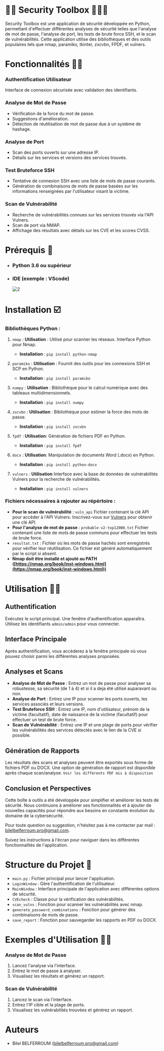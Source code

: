# 📑📝 Security Toolbox 📄👨‍💻

Security Toolbox est une application de sécurité développée en Python, permettant d'effectuer différentes analyses de sécurité telles que l'analyse de mot de passe, l'analyse de port, les tests de brute force SSH, et le scan de vulnérabilités. Cette application utilise des bibliothèques et des outils populaires tels que nmap, paramiko, tkinter, zxcvbn, FPDF, et vulners.

# Fonctionnalités 👨‍💻

### Authentification Utilisateur

Interface de connexion sécurisée avec validation des identifiants.

### Analyse de Mot de Passe

- Vérification de la force du mot de passe.
- Suggestions d'amélioration.
- Détection de réutilisation de mot de passe due à un système de hashage.

### Analyse de Port

- Scan des ports ouverts sur une adresse IP.
- Détails sur les services et versions des services trouvés.

### Test Bruteforce SSH

- Tentative de connexion SSH avec une liste de mots de passe courants.
- Génération de combinaisons de mots de passe basées sur les informations renseignées par l'utilisateur visant la victime.

### Scan de Vulnérabilité

- Recherche de vulnérabilités connues sur les services trouvés via l'API Vulners.
- Scan de port via NMAP.
- Affichage des résultats avec détails sur les CVE et les scores CVSS.

# Prérequis 📝

- ### Python 3.6 ou supérieur
- ### IDE (exemple : VScode)
  ![2](https://raw.githubusercontent.com/SP-XD/SP-XD/main/images/dev-working_rounded.gif)

# Installation ☑️

### Bibliothèques Python :

1. `nmap` : **Utilisation** : Utilisé pour scanner les réseaux. Interface Python pour Nmap.
   - **Installation** : `pip install python-nmap`
   
2. `paramiko` : **Utilisation** : Fournit des outils pour les connexions SSH et SCP en Python.
   - **Installation** : `pip install paramiko`

3. `numpy` : **Utilisation** : Bibliothèque pour le calcul numérique avec des tableaux multidimensionnels.
   - **Installation** : `pip install numpy`

4. `zxcvbn` : **Utilisation** : Bibliothèque pour estimer la force des mots de passe.
   - **Installation** : `pip install zxcvbn`

5. `fpdf` : **Utilisation**: Génération de fichiers PDF en Python.
   - **Installation** : `pip install fpdf`

6. `docx` : **Utilisation**: Manipulation de documents Word (.docx) en Python.
   - **Installation** : `pip install python-docx`

7. `vulners` : **Utilisation** Interface avec la base de données de vulnérabilités Vulners pour la recherche de vulnérabilités.
   - **Installation** : `pip install vulners`

### Fichiers nécessaires à rajouter au répértoire :

- **Pour le scan de vulnérabilité** : `vuln_api` Fichier contenant la clé API pour accéder à l'API Vulners. Inscrivez-vous sur [Vulners](https://vulners.com/) pour obtenir une clé API.
- **Pour l'analyse de mot de passe** : `probable-v2-top12000.txt` Fichier contenant une liste de mots de passe communs pour effectuer les tests de brute force.
- `resultat.txt` : Fichier où les mots de passe hachés sont enregistrés pour vérifier leur réutilisation. Ce fichier est généré automatiquement par le script si absent.
- **Nmap doit être installé et ajouté au PATH ([https://nmap.org/book/inst-windows.html](https://nmap.org/book/inst-windows.html))**

# Utilisation 👨‍💻

## Authentification
Exécutez le script principal. Une fenêtre d'authentification apparaîtra. Utilisez les identifiants `admin/admin` pour vous connecter.

## Interface Principale
Après authentification, vous accéderez à la fenêtre principale où vous pouvez choisir parmi les différentes analyses proposées.

## Analyses et Scans
- **Analyse de Mot de Passe** : Entrez un mot de passe pour analyser sa robustesse, sa sécurité (de 1 à 4) et si il a deja été utilisé auparavant ou non.
- **Analyse de Port** : Entrez une IP pour scanner les ports ouverts, les services associés et leurs versions.
- **Test Bruteforce SSH** : Entrez une IP, nom d'utilisateur, prénom de la victime (facultatif), date de naissance de la victime (facultatif) pour effectuer un test de brute force.
- **Scan de Vulnérabilité** : Entrez une IP et une plage de ports pour vérifier les vulnérabilités des services détectés avec le lien de la CVE si possible.

## Génération de Rapports
Les résultats des scans et analyses peuvent être exportés sous forme de fichiers PDF ou DOCX. Une option de génération de rapport est disponible après chaque scan/analyse.
`Voir les différents PDF mis à disposition`


## Conclusion et Perspectives
Cette boîte à outils a été développée pour simplifier et améliorer les tests de sécurité. Nous continuons à améliorer ses fonctionnalités et à ajouter de nouvelles capacités pour répondre aux besoins en constante évolution du domaine de la cybersécurité.

Pour toute question ou suggestion, n'hésitez pas à me contacter par mail : bilelbelferroum.pro@gmail.com.

Suivez les instructions à l'écran pour naviguer dans les différentes fonctionnalités de l'application.

# Structure du Projet 📝
- `main.py` : Fichier principal pour lancer l'application.
- `LoginWindow` : Gère l'authentification de l'utilisateur.
- `MainWindow` : Interface principale de l'application avec différentes options de sécurité.
- `CVEcheck` : Classe pour la vérification des vulnérabilités.
- `scan_vulns` : Fonction pour scanner les vulnérabilités avec nmap.
- `generate_password_combinations` : Fonction pour générer des combinaisons de mots de passe.
- `save_report` : Fonction pour sauvegarder les rapports en PDF ou DOCX.

# Exemples d'Utilisation 👨‍💻

### Analyse de Mot de Passe
1. Lancez l'analyse via l'interface.
2. Entrez le mot de passe à analyser.
3. Visualisez les résultats et générez un rapport.

### Scan de Vulnérabilité
1. Lancez le scan via l'interface.
2. Entrez l'IP cible et la plage de ports.
3. Visualisez les vulnérabilités trouvées et générez un rapport.

# Auteurs
- Bilel BELFERROUM (bilelbelferroum.pro@gmail.com)
